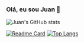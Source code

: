 
### Olá, eu sou Juan 👋

![Juan's GitHub stats](https://github-readme-stats.vercel.app/api?username=jotape27&show_icons=true&theme=dracula)

[![Readme Card](https://github-readme-stats.vercel.app/api/pin/?username=jotape27&theme=dracula&repo=plano)](https://github.com/jotape27/plano)
[![Top Langs](https://github-readme-stats.vercel.app/api/top-langs/?username=jotape27&theme=dracula&hide=hack&layout=compact)](https://github.com/jotape27/plano)

